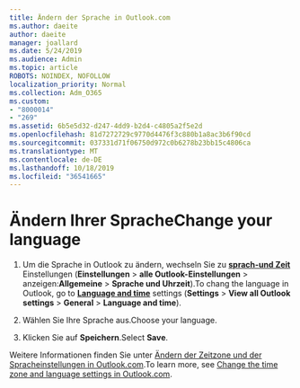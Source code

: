 ```yaml
---
title: Ändern der Sprache in Outlook.com
ms.author: daeite
author: daeite
manager: joallard
ms.date: 5/24/2019
ms.audience: Admin
ms.topic: article
ROBOTS: NOINDEX, NOFOLLOW
localization_priority: Normal
ms.collection: Adm_O365
ms.custom:
- "8000014"
- "269"
ms.assetid: 6b5e5d32-d247-4dd9-b2d4-c4805a2f5e2d
ms.openlocfilehash: 81d7272729c9770d4476f3c880b1a8ac3b6f90cd
ms.sourcegitcommit: 037331d71f06750d972c0b6278b23bb15c4806ca
ms.translationtype: MT
ms.contentlocale: de-DE
ms.lasthandoff: 10/18/2019
ms.locfileid: "36541665"
---
```

# <a name="change-your-language"></a><span data-ttu-id="c7798-102">Ändern Ihrer Sprache</span><span class="sxs-lookup"><span data-stu-id="c7798-102">Change your language</span></span>

1. <span data-ttu-id="c7798-103">Um die Sprache in Outlook zu ändern, wechseln Sie zu [**sprach-und Zeit**](https://outlook.live.com/mail/options/general/timeAndLanguage/regional) Einstellungen (**Einstellungen** \> **alle Outlook-Einstellungen** > anzeigen:**Allgemeine** > **Sprache und Uhrzeit**).</span><span class="sxs-lookup"><span data-stu-id="c7798-103">To chang the language in Outlook, go to [**Language and time**](https://outlook.live.com/mail/options/general/timeAndLanguage/regional) settings (**Settings** \> **View all Outlook settings** > **General** > **Language and time**).</span></span>

2. <span data-ttu-id="c7798-104">Wählen Sie Ihre Sprache aus.</span><span class="sxs-lookup"><span data-stu-id="c7798-104">Choose your language.</span></span>

3. <span data-ttu-id="c7798-105">Klicken Sie auf **Speichern**.</span><span class="sxs-lookup"><span data-stu-id="c7798-105">Select **Save**.</span></span>

<span data-ttu-id="c7798-106">Weitere Informationen finden Sie unter [Ändern der Zeitzone und der Spracheinstellungen in Outlook.com](https://go.microsoft.com/fwlink/p/?linkid=873132).</span><span class="sxs-lookup"><span data-stu-id="c7798-106">To learn more, see [Change the time zone and language settings in Outlook.com](https://go.microsoft.com/fwlink/p/?linkid=873132).</span></span>